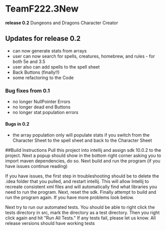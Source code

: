 # TeamF222.3New
**release 0.2** 
Dungeons and Dragons Character Creator
## Updates for release 0.2
+ can now generate stats from arrays
+ user can now search for spells, creatures, homebrew, and rules - for both 5e and 3.5
+ user also can add spells to the spell sheet
+ Back Buttons (finally!!)
+ some refactoring to the Code
### Bug fixes from 0.1
+ no longer NullPointer Errors
+ no longer dead end Buttons
+ no longer stat population errors
#### Bugs in 0.2
+ the array population only will populate stats if you switch from the Character Sheet to the spell sheet and back to the Character Sheet


##Build Instructions
Pull this project into intellij and assign sdk 10.0.2 to the project.
Next a popup should show in the bottom right corner asking you to import maven dependencies, do so.
Next build and run the program (if you have issues continue reading)

If you have issues, the first step in troubleshooting should be to delete the .idea folder that you pulled, and restart intellij. This will allow Intellij to recreate consistent xml files and will automatically find what libraries you need to run the program.
Next, reset the sdk.
Finally attempt to build and run the program again.
If you have more problems look below.

Next try to run our automated tests. You should be able to right click the tests directory in src, mark the directory as a test directory.
Then you right click again and hit "Run All Tests."
If any tests fail, please let us know. All release versions should have working tests
